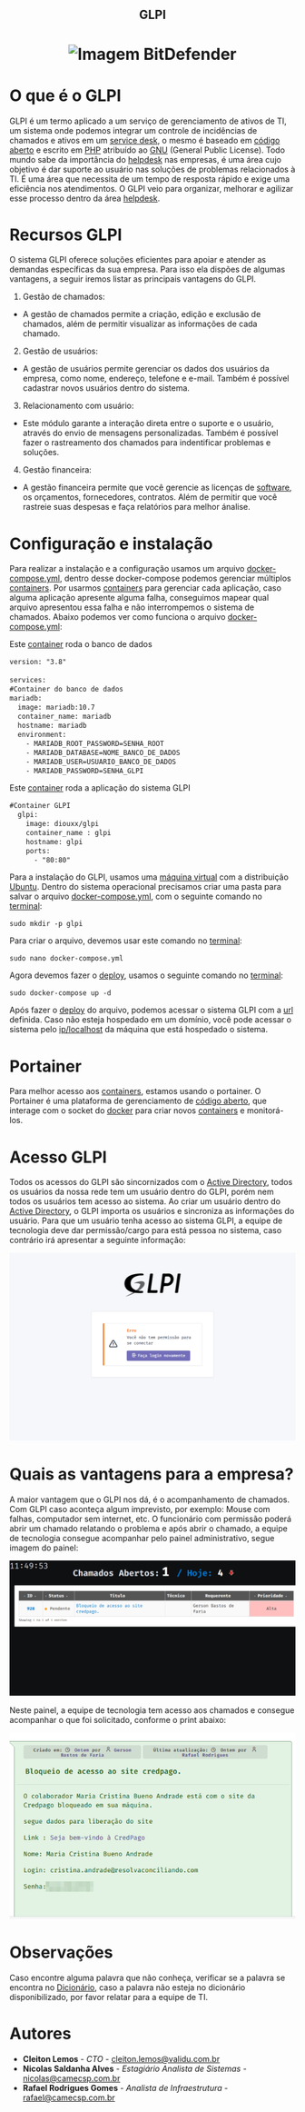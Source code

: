 <!-- Title -->

<p align="center">
  <h2 align="center">GLPI</h2>
  <h1 align="center"><img src="https://www.mindtek.com.br/wp-content/uploads/2022/08/f4f30f80-cd92-11e9-8301-1ad34bf00c41.png" alt="Imagem BitDefender" width="150"></h1>

  # O que é o GLPI
  GLPI é um termo aplicado a um serviço de gerenciamento de ativos de TI, um sistema onde podemos integrar um controle de incidências de chamados e ativos em um [service desk](Dicionário.md), o mesmo é baseado em [código aberto](Dicionário.md) e escrito em [PHP](Dicionário.md) atribuído ao [GNU](Dicionário.md) (General Public License). Todo mundo sabe da importância do [helpdesk](Dicionário.md) nas empresas, é uma área cujo objetivo é dar suporte ao usuário nas soluções de problemas relacionados à TI. É uma área que necessita de um tempo de resposta rápido e exige uma eficiência nos atendimentos. O GLPI veio para organizar, melhorar e agilizar esse processo dentro da área [helpdesk](Dicionário.md).

  # Recursos GLPI
  O sistema GLPI oferece soluções eficientes para apoiar e atender as demandas específicas da sua empresa. Para isso ela dispões de algumas vantagens, a seguir iremos listar as principais vantagens do GLPI.

  1. Gestão de chamados:
  - A gestão de chamados permite a criação, edição e exclusão de chamados, além de permitir visualizar as informações de cada chamado.
  2. Gestão de usuários:
  - A gestão de usuários permite gerenciar os dados dos usuários da empresa, como nome, endereço, telefone e e-mail. Também é possível cadastrar novos usuários dentro do sistema.
  3. Relacionamento com usuário:
  - Este módulo garante a interação direta entre o suporte e o usuário, através do envio de mensagens personalizadas. Também é possível fazer o rastreamento dos chamados para indentificar problemas e soluções.
  4. Gestão financeira:
  - A gestão financeira permite que você gerencie as licenças de [software](Dicionário.md), os orçamentos, fornecedores, contratos. Além de permitir que você rastreie suas despesas e faça relatórios para melhor ánalise.

  # Configuração e instalação
  Para realizar a instalação e a configuração usamos um arquivo [docker-compose.yml](Dicionário.md), dentro desse docker-compose podemos gerenciar múltiplos [containers](Dicionário.md). Por usarmos [containers](Dicionário.md) para gerenciar cada aplicação, caso alguma aplicação apresente alguma falha, conseguimos mapear qual arquivo apresentou essa falha e não interrompemos o sistema de chamados. Abaixo podemos ver como funciona o arquivo [docker-compose.yml](Dicionário.md):

  Este [container](Dicionário.md) roda o banco de dados
  ````
  version: "3.8"

services:
#Container do banco de dados
  mariadb:
    image: mariadb:10.7
    container_name: mariadb
    hostname: mariadb
    environment:
      - MARIADB_ROOT_PASSWORD=SENHA_ROOT
      - MARIADB_DATABASE=NOME_BANCO_DE_DADOS
      - MARIADB_USER=USUARIO_BANCO_DE_DADOS
      - MARIADB_PASSWORD=SENHA_GLPI
````

Este [container](Dicionário.md) roda a aplicação do sistema GLPI
````
#Container GLPI
  glpi:
    image: diouxx/glpi
    container_name : glpi
    hostname: glpi
    ports:
      - "80:80"
````
Para a instalação do GLPI, usamos uma [máquina virtual](Dicionário.md) com a distribuição [Ubuntu](Dicionário.md). Dentro do sistema operacional precisamos criar uma pasta para salvar o arquivo [docker-compose.yml](Dicionário.md), com o seguinte comando no [terminal](Dicionário.md):
````
sudo mkdir -p glpi
````
Para criar o arquivo, devemos usar este comando no [terminal](Dicionário.md):
````
sudo nano docker-compose.yml
````
Agora devemos fazer o [deploy](Dicionário.md), usamos o seguinte comando no [terminal](Dicionário.md):
````
sudo docker-compose up -d
````

Após fazer o [deploy](Dicionário.md) do arquivo, podemos acessar o sistema GLPI com a [url](Dicionário.md) definida. Caso não esteja hospedado em um domínio, você pode acessar o sistema pelo [ip/localhost](Dicionário.md) da máquina que está hospedado o sistema.

# Portainer
Para melhor acesso aos [containers](Dicionário.md), estamos usando o portainer. O Portainer é uma plataforma de gerenciamento de [código aberto](Dicionário.md), que interage com o socket do [docker](Dicionário.md) para criar novos [containers](Dicionário.md) e monitorá-los.

  # Acesso GLPI
  Todos os acessos do GLPI são sincornizados com o [Active Directory](Dicionário.md), todos os usuários da nossa rede tem um usuário dentro do GLPI, porém nem todos os usuários tem acesso ao sistema. Ao criar um usuário dentro do [Active Directory](Dicionário.md), o GLPI importa os usuários e sincroniza as informações do usuário. Para que um usuário tenha acesso ao sistema GLPI, a equipe de tecnologia deve dar permissão/cargo para está pessoa no sistema, caso contrário irá apresentar a seguinte informação:

![alt text](Prints/Screenshot_4.png)

  # Quais as vantagens para a empresa?
  A maior vantagem que o GLPI nos dá, é o acompanhamento de chamados. Com GLPI caso aconteça algum imprevisto, por exemplo: Mouse com falhas, computador sem internet, etc. O funcionário com permissão poderá abrir um chamado relatando o problema e após abrir o chamado, a equipe de tecnologia consegue acompanhar pelo painel administrativo, segue imagem do painel:

![alt text](Prints/Screenshot_5.png)

Neste painel, a equipe de tecnologia tem acesso aos chamados e consegue acompanhar o que foi solicitado, conforme o print abaixo:

![alt text](Prints/Screenshot_6.png)


# Observações
Caso encontre alguma palavra que não conheça, verificar se a palavra se encontra no [Dicionário](Dicionário.md), caso a palavra não esteja no dicionário disponibilizado, por favor relatar para a equipe de TI.

# Autores
- **Cleiton Lemos** - _CTO_ - <cleiton.lemos@validu.com.br>
- **Nicolas Saldanha Alves** - _Estagiário Analista de Sistemas_ - <nicolas@camecsp.com.br>
- **Rafael Rodrigues Gomes** - _Analista de Infraestrutura_ - <rafael@camecsp.com.br>